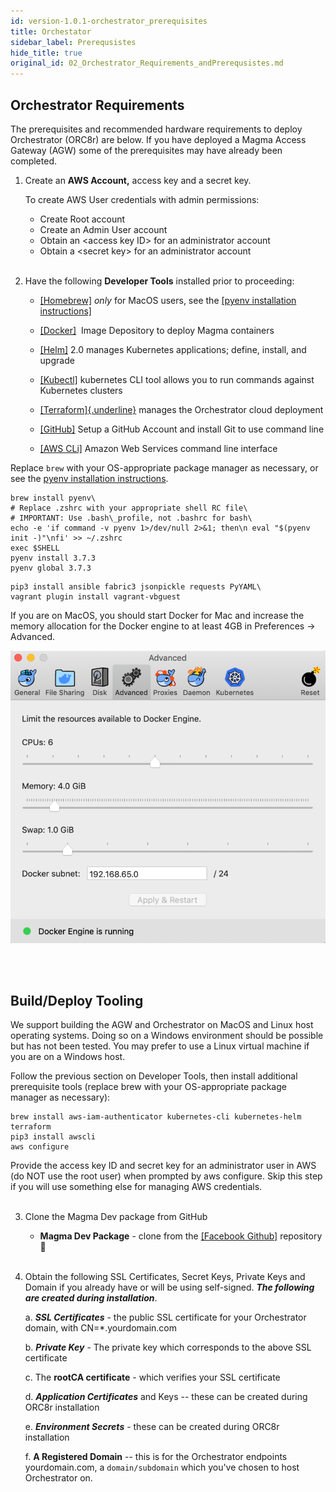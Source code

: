 ```yaml
---
id: version-1.0.1-orchestrator_prerequisites
title: Orchestator
sidebar_label: Prerequsistes
hide_title: true
original_id: 02_Orchestrator_Requirements_andPrerequsistes.md
---
```

## Orchestrator Requirements

The prerequisites and recommended hardware requirements to deploy
Orchestrator (ORC8r) are below. If you have deployed a Magma Access
Gateway (AGW) some of the prerequisites may have already been completed.

1.  Create an **AWS Account,** access key and a secret key.
    
    To create AWS User credentials with admin permissions:
    - Create Root account
    - Create an Admin User account
    - Obtain an \<access key ID\> for an administrator account
    - Obtain a \<secret key\> for an administrator account <br><br/>


2.  Have the following **Developer Tools** installed prior to proceeding:

    -   [[Homebrew]](https://brew.sh/) *only* for MacOS users, see the [[pyenv installation
        instructions]](https://github.com/pyenv/pyenv#installation)

    -   [[Docker]](https://www.docker.com/)  Image Depository to deploy Magma containers

    -   [[Helm]](https://helm.sh/) 2.0 manages Kubernetes applications; define, install, and upgrade

    -   [[Kubectl]](https://kubernetes.io/docs/tasks/tools/install-kubectl/)
        kubernetes CLI tool allows you to run commands against Kubernetes clusters

    -   [[Terraform]{.underline}](https://www.terraform.io/downloads.html) manages the Orchestrator cloud deployment

    -   [[GitHub]](https://help.github.com/en/github/getting-started-with-github/set-up-git)
        Setup a GitHub Account and install Git to use command line

    -   [[AWS CLi]](https://aws.amazon.com/cli/) Amazon Web Services command line interface

Replace ```brew``` with your OS-appropriate package manager as necessary, or see the [pyenv installation
instructions](https://github.com/pyenv/pyenv#installation).

```
brew install pyenv\
# Replace .zshrc with your appropriate shell RC file\
# IMPORTANT: Use .bash\_profile, not .bashrc for bash\
echo -e 'if command -v pyenv 1>/dev/null 2>&1; then\n eval "$(pyenv init -)"\nfi' >> ~/.zshrc
exec $SHELL
pyenv install 3.7.3
pyenv global 3.7.3
```
```
pip3 install ansible fabric3 jsonpickle requests PyYAML\
vagrant plugin install vagrant-vbguest
```

If you are on MacOS, you should start Docker for Mac and increase the memory allocation for the Docker engine to at least 4GB  in Preferences -> Advanced.

![MAC Memory Changes](https://github.com/englishthomas/training/blob/master/Docusaurus/assets/MACmemory_change.png)

<br><br/>

## Build/Deploy Tooling

We support building the AGW and Orchestrator on MacOS and Linux host
operating systems. Doing so on a Windows environment should be
possible but has not been tested. You may prefer to use a Linux
virtual machine if you are on a Windows host.

Follow the previous section on Developer Tools, then install
additional prerequisite tools (replace brew with your OS-appropriate
package manager as necessary):

```
brew install aws-iam-authenticator kubernetes-cli kubernetes-helm terraform
pip3 install awscli
aws configure
```

Provide the access key ID and secret key for an administrator user in
AWS (do NOT use the root user) when prompted by aws configure. Skip
this step if you will use something else for managing AWS credentials. <br><br/>

3.  Clone the Magma Dev package from GitHub

    -   **Magma Dev Package** - clone from the [[Facebook Github]](https://github.com/facebookincubator/magma/) repository
        &#x1F4D9; <br><br/>

4.  Obtain the following SSL Certificates, Secret Keys, Private Keys and Domain if you already have or will be using self-signed.
    ***The following are created during installation***.

    a.  ***SSL Certificates*** - the public SSL certificate for your Orchestrator domain, with CN=\*.yourdomain.com

    b.  ***Private Key*** - The private key which corresponds to the above SSL certificate

    c.  The **rootCA certificate** - which verifies your SSL certificate

    d.  ***Application Certificates*** and Keys -- these can be created during ORC8r installation

    e.  ***Environment Secrets*** - these can be created during ORC8r installation

    f.  **A Registered Domain** -- this is for the Orchestrator endpoints yourdomain.com, a ```domain/subdomain``` which you've
        chosen to host Orchestrator on.
